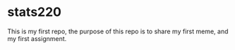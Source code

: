 # stats220

This is my first repo, the purpose of this repo is to share my first meme, and my first assignment.
